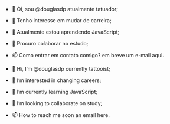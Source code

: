 - 👋 Oi, sou @douglasdp atualmente tatuador;
- 👀 Tenho interesse em mudar de carreira;
- 🌱 Atualmente estou aprendendo JavaScript;
- 💞️ Procuro colaborar no estudo;
- 📫 Como entrar em contato comigo? em breve um e-mail aqui.
 
 
 
- 👋 Hi, I’m @douglasdp currently tattooist;
- 👀 I’m interested in changing careers;
- 🌱 I’m currently learning JavaScript;
- 💞️ I’m looking to collaborate on study;
- 📫 How to reach me soon an email here.

<!---
douglasdp/douglasdp is a ✨ special ✨ repository because its `README.md` (this file) appears on your GitHub profile.
You can click the Preview link to take a look at your changes.
--->
